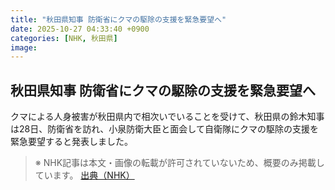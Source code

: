 ```yaml
---
title: "秋田県知事 防衛省にクマの駆除の支援を緊急要望へ"
date: 2025-10-27 04:33:40 +0900
categories: [NHK, 秋田県]
image: 
---
```

## 秋田県知事 防衛省にクマの駆除の支援を緊急要望へ

クマによる人身被害が秋田県内で相次いでいることを受けて、秋田県の鈴木知事は28日、防衛省を訪れ、小泉防衛大臣と面会して自衛隊にクマの駆除の支援を緊急要望すると発表しました。

> ※ NHK記事は本文・画像の転載が許可されていないため、概要のみ掲載しています。
[出典（NHK）](http://www3.nhk.or.jp/news/html/20251027/k10014960461000.html)
